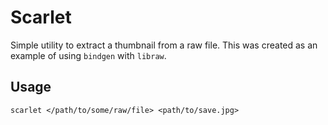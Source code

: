 # Scarlet
Simple utility to extract a thumbnail from a raw file. This was created as an example of using `bindgen` with `libraw`.

## Usage
`scarlet </path/to/some/raw/file> <path/to/save.jpg>`
